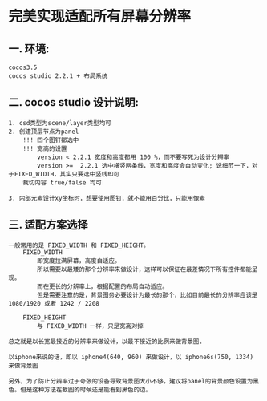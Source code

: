 # 完美实现适配所有屏幕分辨率


## 一. 环境:
    cocos3.5
    cocos studio 2.2.1 + 布局系统

## 二. cocos studio 设计说明:

    1. csd类型为scene/layer类型均可
    2. 创建顶层节点为panel
        !!! 四个图钉都选中
        !!! 宽高的设置
            version < 2.2.1 宽度和高度都用 100 %，而不要写死为设计分辨率
            version >=  2.2.1 选中横竖两条线，宽度和高度会自动变化; 说细节一下，对于FIXED_WIDTH，其实只要选中竖线即可
        裁切内容 true/false 均可

    3. 内部元素设计xy坐标时，想要使用图钉，就不能用百分比，只能用像素

## 三. 适配方案选择

    一般常用的是 FIXED_WIDTH 和 FIXED_HEIGHT。
        FIXED_WIDTH
            即宽度拉满屏幕，高度自适应。
            所以需要以最矮的那个分辨率来做设计，这样可以保证在最差情况下所有控件都能呈现。
            而在更长的分辨率上，根据配置的布局自动适应。
            但是需要注意的是，背景图务必要设计为最长的那个，比如目前最长的分辨率应该是 1080/1920 或者 1242 / 2208

        FIXED_HEIGHT
            与 FIXED_WIDTH 一样，只是宽高对掉

    总之就是以长宽最接近的分辨率来做设计，以最不接近的比例来做背景图.

    以iphone来说的话，即以 iphone4(640, 960) 来做设计，以 iphone6s(750, 1334) 来做背景图

    另外，为了防止分辨率过于夸张的设备导致背景图大小不够，建议将panel的背景颜色设置为黑色。但是这种方法在截图的时候还是能看到黑色的边。
